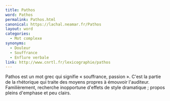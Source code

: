 ```yaml
---
title: Pathos
word: Pathos
permalink: Pathos.html
canonical: https://lachal.neamar.fr/Pathos
layout: word
categories:
  - Mot complexe
synonyms:
  - Douleur
  - Souffrance
  - Enflure verbale
link: http://www.cnrtl.fr/lexicographie/pathos
---
```


Pathos est un mot grec qui signifie « souffrance, passion ».
C'est la partie de la rhétorique qui traite des moyens propres à émouvoir l'auditeur.
Familièrement, recherche inopportune d'effets de style dramatique ; propos pleins d'emphase et peu clairs.

